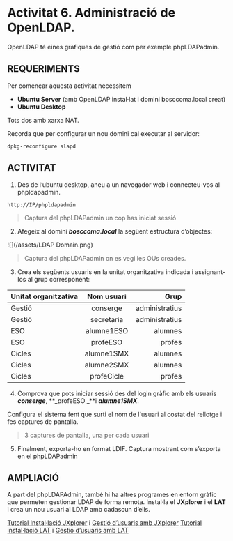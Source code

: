 <!-- notoc -->

# Activitat 6. Administració de OpenLDAP.

OpenLDAP té eines gràfiques de gestió com per exemple phpLDAPadmin.


## REQUERIMENTS

Per començar aquesta activitat necessitem 
* **Ubuntu Server** (amb OpenLDAP instal·lat i domini bosccoma.local creat)
* **Ubuntu Desktop**

Tots dos amb xarxa NAT.

Recorda que per configurar un nou domini cal executar al servidor:

`dpkg-reconfigure slapd`

## ACTIVITAT

1. Des de l’ubuntu desktop, aneu a un navegador web i connecteu-vos al phpldapadmin.

  `http://IP/phpldapadmin`

  > Captura del phpLDAPadmin un cop has iniciat sessió

2. Afegeix al domini **_bosccoma.local_** la següent estructura d’objectes:

  ![](/assets/LDAP Domain.png)

  > Captura del phpLDAPadmin on es vegi les OUs creades.


3. Crea els següents usuaris en la unitat organitzativa indicada i assignant-los al grup corresponent:

  | Unitat organitzativa | Nom usuari | Grup |
  | ------------- |:-------------:| -----:|
  | Gestió | conserge | administratius |
  | Gestió | secretaria | administratius |
  | ESO | alumne1ESO | alumnes |
  | ESO | profeESO | profes|
  | Cicles | alumne1SMX | alumnes |
  | Cicles | alumne2SMX | alumnes |
  | Cicles | profeCicle | profes |

4. Comprova que pots iniciar sessió des del login gràfic amb els usuaris **_conserge_**, **_profeESO _**i **_alumne1SMX_**.

  Configura el sistema fent que surti el nom de l'usuari al costat del rellotge i fes captures de pantalla.
	
  > 3 captures de pantalla, una per cada usuari

5. Finalment, exporta-ho en format LDIF.
	Captura mostrant com s’exporta en el phpLDAPadmin
	
## AMPLIACIÓ

A part del phpLDAPAdmin, també hi ha altres programes en entorn gràfic que permeten gestionar LDAP de forma remota.
Instal·la el **JXplorer** i el **LAT** i crea un nou usuari al LDAP amb cadascun d’ells.

[Tutorial Instal·lació JXplorer](http://moodlecf.sapalomera.cat/apunts/smx/sox/uf2/A221-LDAPServer.html#toc_14) i [Gestió d’usuaris amb JXplorer](http://moodlecf.sapalomera.cat/apunts/smx/sox/uf2/A222-LDAP-Usuaris.html#toc_3)
[Tutorial instal·lació LAT](http://moodlecf.sapalomera.cat/apunts/smx/sox/uf2/A221-LDAPServer.html#toc_15) i [Gestió d’usuaris amb LAT](http://moodlecf.sapalomera.cat/apunts/smx/sox/uf2/A222-LDAP-Usuaris.html#toc_6)






